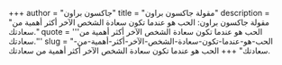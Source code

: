 +++
author = "جاكسون براون"
title = "مقولة جاكسون براون"
description = "مقولة جاكسون براون: الحب هو عندما تكون سعادة الشخص الآخر أكثر أهمية من سعادتك."
quote = '''الحب هو عندما تكون سعادة الشخص الآخر أكثر أهمية من سعادتك.'''
slug = "الحب-هو-عندما-تكون-سعادة-الشخص-الآخر-أكثر-أهمية-من-سعادتك"
+++
الحب هو عندما تكون سعادة الشخص الآخر أكثر أهمية من سعادتك.
